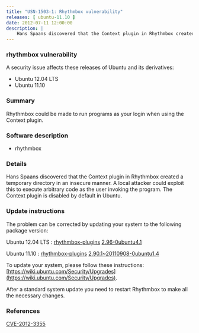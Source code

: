 ```yaml
---
title: "USN-1503-1: Rhythmbox vulnerability"
releases: [ ubuntu-11.10 ]
date: 2012-07-11 12:00:00
description: |
    Hans Spaans discovered that the Context plugin in Rhythmbox created a temporary directory in an insecure manner. A local attacker could exploit this to execute arbitrary code as the user invoking the program. The Context plugin is disabled by default in Ubuntu. 
--- 
```

 
### rhythmbox vulnerability

A security issue affects these releases of Ubuntu and its derivatives:

* Ubuntu 12.04 LTS
* Ubuntu 11.10

### Summary

Rhythmbox could be made to run programs as your login when using the Context plugin.

### Software description

* rhythmbox 

### Details

Hans Spaans discovered that the Context plugin in Rhythmbox created a temporary directory in an insecure manner. A local attacker could exploit this to execute arbitrary code as the user invoking the program. The Context plugin is disabled by default in Ubuntu. 

### Update instructions

The problem can be corrected by updating your system to the following package version:

Ubuntu 12.04 LTS
 : [rhythmbox-plugins](https://launchpad.net/ubuntu/+source/rhythmbox) <span> [2.96-0ubuntu4.1](https://launchpad.net/ubuntu/+source/rhythmbox/2.96-0ubuntu4.1) </span> 

Ubuntu 11.10
 : [rhythmbox-plugins](https://launchpad.net/ubuntu/+source/rhythmbox) <span> [2.90.1~20110908-0ubuntu1.4](https://launchpad.net/ubuntu/+source/rhythmbox/2.90.1~20110908-0ubuntu1.4) </span> 

To update your system, please follow these instructions: [https://wiki.ubuntu.com/Security/Upgrades](https://wiki.ubuntu.com/Security/Upgrades).

After a standard system update you need to restart Rhythmbox to make all the necessary changes. 

### References

 [CVE-2012-3355](http://people.ubuntu.com/~ubuntu-security/cve/CVE-2012-3355)
 
